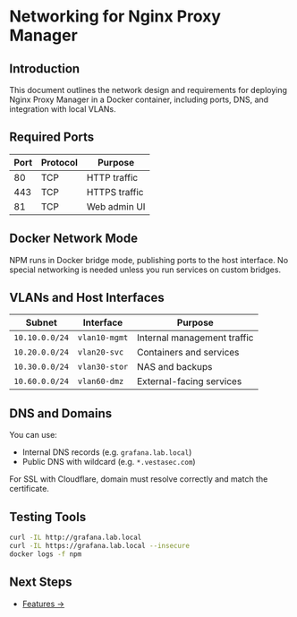 # Networking for Nginx Proxy Manager

## Introduction

This document outlines the network design and requirements for deploying Nginx Proxy Manager in a Docker container, including ports, DNS, and integration with local VLANs.

## Required Ports

| Port | Protocol | Purpose              |
|------|----------|----------------------|
| 80   | TCP      | HTTP traffic         |
| 443  | TCP      | HTTPS traffic        |
| 81   | TCP      | Web admin UI         |

## Docker Network Mode

NPM runs in Docker bridge mode, publishing ports to the host interface. No special networking is needed unless you run services on custom bridges.

## VLANs and Host Interfaces

| Subnet         | Interface       | Purpose                        |
|----------------|------------------|--------------------------------|
| `10.10.0.0/24` | `vlan10-mgmt`    | Internal management traffic    |
| `10.20.0.0/24` | `vlan20-svc`     | Containers and services        |
| `10.30.0.0/24` | `vlan30-stor`    | NAS and backups                |
| `10.60.0.0/24` | `vlan60-dmz`     | External-facing services       |

## DNS and Domains

You can use:

- Internal DNS records (e.g. `grafana.lab.local`)
- Public DNS with wildcard (e.g. `*.vestasec.com`)

For SSL with Cloudflare, domain must resolve correctly and match the certificate.

## Testing Tools

```bash
curl -IL http://grafana.lab.local
curl -IL https://grafana.lab.local --insecure
docker logs -f npm
```

## Next Steps

- [Features →](features.md)

